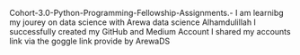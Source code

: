 Cohort-3.0-Python-Programming-Fellowship-Assignments.-
I am learnibg
my jourey on data science with Arewa data science
Alhamdulillah
I successfully created my GitHub and Medium Account 
I shared my accounts link via the goggle link provide by ArewaDS

